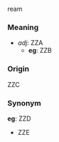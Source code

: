 ream
### Meaning
+ _adj_: ZZA
    + __eg__: ZZB

### Origin

ZZC

### Synonym

__eg__: ZZD

+ ZZE


